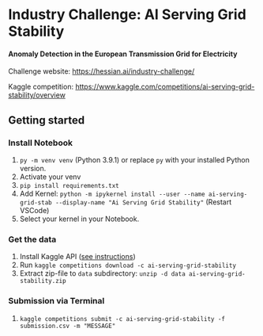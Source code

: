 # Industry Challenge: AI Serving Grid Stability
#### Anomaly Detection in the European Transmission Grid for Electricity

Challenge website: https://hessian.ai/industry-challenge/

Kaggle competition: https://www.kaggle.com/competitions/ai-serving-grid-stability/overview

## Getting started

### Install Notebook

1. `py -m venv venv` (Python 3.9.1) or replace `py` with your installed Python version.
2. Activate your venv
3. `pip install requirements.txt`
4. Add Kernel: `python -m ipykernel install --user --name ai-serving-grid-stab --display-name "Ai Serving Grid Stability"` (Restart VSCode)
5. Select your kernel in your Notebook.


### Get the data
1. Install Kaggle API ([see instructions](https://www.kaggle.com/docs/api))
2. Run ```kaggle competitions download -c ai-serving-grid-stability```
3. Extract zip-file to `data` subdirectory: ```unzip -d data ai-serving-grid-stability.zip```

### Submission via Terminal

1. `kaggle competitions submit -c ai-serving-grid-stability -f submission.csv -m "MESSAGE"`